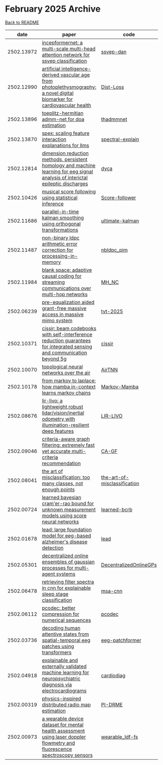 # February 2025 Archive

[Back to README](../../README.md)

|date|paper|code|
|---|---|---|
|2502.13972|[incepformernet: a multi-scale multi-head attention network for ssvep classification](https://arxiv.org/abs/2502.13972)|[ssvep-dan](https://github.com/cecnl/ssvep-dan)|
|2502.12990|[artificial intelligence-derived vascular age from photoplethysmography: a novel digital biomarker for cardiovascular health](https://arxiv.org/abs/2502.12990)|[Dist-Loss](https://github.com/Ngk03/Dist-Loss)|
|2502.13896|[toeplitz-hermitian admm-net for doa estimation](https://arxiv.org/abs/2502.13896)|[thadmmnet](https://github.com/youvalklioui/thadmmnet)|
|2502.13870|[spex: scaling feature interaction explanations for llms](https://arxiv.org/abs/2502.13870)|[spectral-explain](https://github.com/basics-lab/spectral-explain)|
|2502.12814|[dimension reduction methods, persistent homology and machine learning for eeg signal analysis of interictal epileptic discharges](https://arxiv.org/abs/2502.12814)|[dyca](https://github.com/HS-Ansbach-CCS/dyca)|
|2502.10426|[musical score following using statistical inference](https://arxiv.org/abs/2502.10426)|[Score-follower](https://github.com/josephinecowley/Score-follower)|
|2502.11686|[parallel-in-time kalman smoothing using orthogonal transformations](https://arxiv.org/abs/2502.11686)|[ultimate-kalman](https://github.com/sivantoledo/ultimate-kalman)|
|2502.11487|[non-binary ldpc arithmetic error correction for processing-in-memory](https://arxiv.org/abs/2502.11487)|[nbldpc_pim](https://github.com/nonamesubmission/nbldpc_pim)|
|2502.11984|[blank space: adaptive causal coding for streaming communications over multi-hop networks](https://arxiv.org/abs/2502.11984)|[MH_NC](https://github.com/Adinawx/MH_NC)|
|2502.06239|[pre-equalization aided grant-free massive access in massive mimo system](https://arxiv.org/abs/2502.06239)|[tvt-2025](https://github.com/owenwang517/tvt-2025)|
|2502.10371|[cissir: beam codebooks with self-interference reduction guarantees for integrated sensing and communication beyond 5g](https://arxiv.org/abs/2502.10371)|[cissir](https://github.com/rodrihgh/cissir)|
|2502.10070|[topological neural networks over the air](https://arxiv.org/abs/2502.10070)|[AirTNN](https://github.com/SimoneFiorellino/AirTNN)|
|2502.10178|[from markov to laplace: how mamba in-context learns markov chains](https://arxiv.org/abs/2502.10178)|[Markov-Mamba](https://github.com/Bond1995/Markov-Mamba)|
|2502.08676|[lir-livo: a lightweight,robust lidar/vision/inertial odometry with illumination-resilient deep features](https://arxiv.org/abs/2502.08676)|[LIR-LIVO](https://github.com/IF-A-CAT/LIR-LIVO)|
|2502.09046|[criteria-aware graph filtering: extremely fast yet accurate multi-criteria recommendation](https://arxiv.org/abs/2502.09046)|[CA-GF](https://github.com/jindeok/CA-GF)|
|2502.08041|[the art of misclassification: too many classes, not enough points](https://arxiv.org/abs/2502.08041)|[the-art-of-misclassification](https://github.com/Nogarx/the-art-of-misclassification)|
|2502.00724|[learned bayesian cram\'er-rao bound for unknown measurement models using score neural networks](https://arxiv.org/abs/2502.00724)|[learned-bcrb](https://github.com/haihabi/learned-bcrb)|
|2502.01678|[lead: large foundation model for eeg-based alzheimer's disease detection](https://arxiv.org/abs/2502.01678)|[lead](https://github.com/dl4mhealth/lead)|
|2502.05301|[decentralized online ensembles of gaussian processes for multi-agent systems](https://arxiv.org/abs/2502.05301)|[DecentralizedOnlineGPs](https://github.com/fllorente/DecentralizedOnlineGPs)|
|2502.06478|[retrieving filter spectra in cnn for explainable sleep stage classification](https://arxiv.org/abs/2502.06478)|[msa-cnn](https://github.com/sgoerttler/msa-cnn)|
|2502.06112|[pcodec: better compression for numerical sequences](https://arxiv.org/abs/2502.06112)|[pcodec](https://github.com/mwlon/pcodec)|
|2502.03736|[decoding human attentive states from spatial-temporal eeg patches using transformers](https://arxiv.org/abs/2502.03736)|[eeg-patchformer](https://github.com/yi-ding-cs/eeg-patchformer)|
|2502.04918|[explainable and externally validated machine learning for neuropsychiatric diagnosis via electrocardiograms](https://arxiv.org/abs/2502.04918)|[cardiodiag](https://github.com/ai4healthuol/cardiodiag)|
|2502.00319|[physics-inspired distributed radio map estimation](https://arxiv.org/abs/2502.00319)|[PI-DRME](https://github.com/DongYang26/PI-DRME)|
|2502.00973|[a wearable device dataset for mental health assessment using laser doppler flowmetry and fluorescence spectroscopy sensors](https://arxiv.org/abs/2502.00973)|[wearable_ldf-fs](https://github.com/leduckhai/wearable_ldf-fs)|

